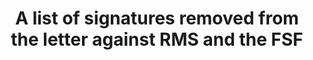 ---
layout: signed
title: A list of signatures removed from the letter against RMS and the FSF
description: A list of signatures removed from the letter against RMS and the FSF
locale: en_US
---